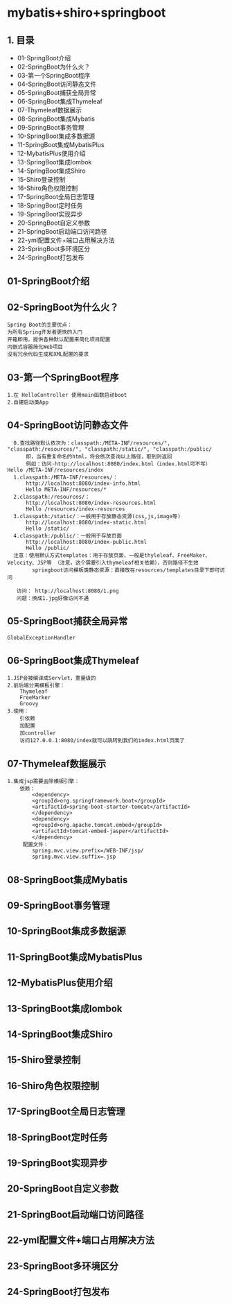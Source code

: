 # mybatis+shiro+springboot

## 1. 目录
    
* 01-SpringBoot介绍
* 02-SpringBoot为什么火？
* 03-第一个SpringBoot程序
* 04-SpringBoot访问静态文件
* 05-SpringBoot捕获全局异常
* 06-SpringBoot集成Thymeleaf
* 07-Thymeleaf数据展示
* 08-SpringBoot集成Mybatis
* 09-SpringBoot事务管理
* 10-SpringBoot集成多数据源
* 11-SpringBoot集成MybatisPlus
* 12-MybatisPlus使用介绍
* 13-SpringBoot集成lombok
* 14-SpringBoot集成Shiro
* 15-Shiro登录控制
* 16-Shiro角色权限控制
* 17-SpringBoot全局日志管理
* 18-SpringBoot定时任务
* 19-SpringBoot实现异步
* 20-SpringBoot自定义参数
* 21-SpringBoot启动端口访问路径
* 22-yml配置文件+端口占用解决方法
* 23-SpringBoot多环境区分
* 24-SpringBoot打包发布

## 01-SpringBoot介绍
## 02-SpringBoot为什么火？

    Spring Boot的主要优点：
    为所有Spring开发者更快的入门
    开箱即用，提供各种默认配置来简化项目配置
    内嵌式容器简化Web项目
    没有冗余代码生成和XML配置的要求

## 03-第一个SpringBoot程序

    1.在 HelloController 使用main函数启动boot
    2.自建启动类App
    
## 04-SpringBoot访问静态文件
    
      0.查找路径默认依次为：classpath:/META-INF/resources/", "classpath:/resources/", "classpath:/static/", "classpath:/public/
          即，当有重复命名的html，将会依次查询以上路径，取到则返回
          例如：访问-http://localhost:8080/index.html（index.html可不写）  Hello /META-INF/resources/index
      1.classpath:/META-INF/resources/：
          http://localhost:8080/index-info.html
          Hello META-INF/resources/*
      2.classpath:/resources/：
          http://localhost:8080/index-resources.html
          Hello /resources/index-resources
      3.classpath:/static/：一般用于存放静态资源(css,js,image等)
          http://localhost:8080/index-static.html
          Hello /static/
      4.classpath:/public/：一般用于存放页面
          http://localhost:8080/index-public.html
          Hello /public/
      注意：使用默认方式templates：用于存放页面，一般是thyleleaf、FreeMaker、Velocity、JSP等 （注意，这个需要引入thymeleaf相关依赖），否则路径不生效
            springboot访问模板类静态资源：直接放在resources/templates目录下即可访问

       访问： http://localhost:8080/1.png
       问题：换成1.jpg好像访问不通
    
## 05-SpringBoot捕获全局异常
    
    GlobalExceptionHandler
    
## 06-SpringBoot集成Thymeleaf

    1.JSP会被编译成Servlet，重量级的
    2.前后端分离模板引擎：
        Thymeleaf
        FreeMarker
        Groovy
    3.使用：
        引依赖
        加配置
        加controller
        访问127.0.0.1:8080/index就可以跳转到我们的index.html页面了
    
## 07-Thymeleaf数据展示
    
    1.集成jsp需要去除模板引擎：
        依赖：
            <dependency>
            <groupId>org.springframework.boot</groupId>
            <artifactId>spring-boot-starter-tomcat</artifactId>
            </dependency>
            <dependency>
            <groupId>org.apache.tomcat.embed</groupId>
            <artifactId>tomcat-embed-jasper</artifactId>
            </dependency>
         配置文件：
            spring.mvc.view.prefix=/WEB-INF/jsp/
            spring.mvc.view.suffix=.jsp
    
## 08-SpringBoot集成Mybatis
## 09-SpringBoot事务管理
## 10-SpringBoot集成多数据源
## 11-SpringBoot集成MybatisPlus
## 12-MybatisPlus使用介绍
## 13-SpringBoot集成lombok
## 14-SpringBoot集成Shiro
## 15-Shiro登录控制
## 16-Shiro角色权限控制
## 17-SpringBoot全局日志管理
## 18-SpringBoot定时任务
## 19-SpringBoot实现异步
## 20-SpringBoot自定义参数
## 21-SpringBoot启动端口访问路径
## 22-yml配置文件+端口占用解决方法
## 23-SpringBoot多环境区分
## 24-SpringBoot打包发布

